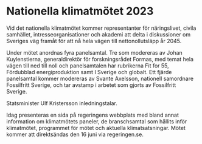 # Nationella klimatmötet 2023

Vid det nationella klimatmötet kommer representanter för näringslivet, civila samhället, intresseorganisationer och akademi att delta i diskussioner om Sveriges väg framåt för att nå hela vägen till nettonollutsläpp år 2045.

Under mötet anordnas fyra panelsamtal. Tre som modereras av Johan Kuylenstierna, generaldirektör för forskningsrådet Formas, med temat hela vägen till ned till noll och panelsamtalen har rubrikerna Fit for 55, Fördubblad energiproduktion samt I Sverige och globalt. Ett fjärde panelsamtal kommer modereras av Svante Axelsson, nationell samordnare Fossilfritt Sverige, och tar avstamp i arbetet som gjorts av Fossilfritt Sverige.

Statsminister Ulf Kristersson inledningstalar.

Idag presenteras en sida på regeringens webbplats med bland annat information om klimatmötets paneler, de branschsamtal som hållits inför klimatmötet, programmet för mötet och aktuella klimatsatsningar. Mötet kommer att direktsändas den 16 juni via regeringen.se.
